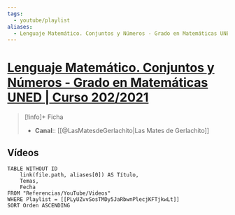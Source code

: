```yaml
---
tags:
  - youtube/playlist
aliases:
  - Lenguaje Matemático. Conjuntos y Números - Grado en Matemáticas UNED | Curso 202/2021
---
```

# [Lenguaje Matemático. Conjuntos y Números - Grado en Matemáticas UNED | Curso 202/2021](https://www.youtube.com/playlist?list=PLyUZvvSosTMDy5JaRbwnPlecjKFTjkwLt)

>[!info]+ Ficha
>- **Canal**:: [[@LasMatesdeGerlachito|Las Mates de Gerlachito]]

## Vídeos
```dataview
TABLE WITHOUT ID
    link(file.path, aliases[0]) AS Título,
    Temas,
    Fecha    
FROM "Referencias/YouTube/Videos"
WHERE Playlist = [[PLyUZvvSosTMDy5JaRbwnPlecjKFTjkwLt]]
SORT Orden ASCENDING
```
